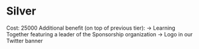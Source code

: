 # Silver

Cost: 25000
Additional benefit (on top of previous tier): → Learning Together featuring a leader of the Sponsorship organization
→ Logo in our Twitter banner